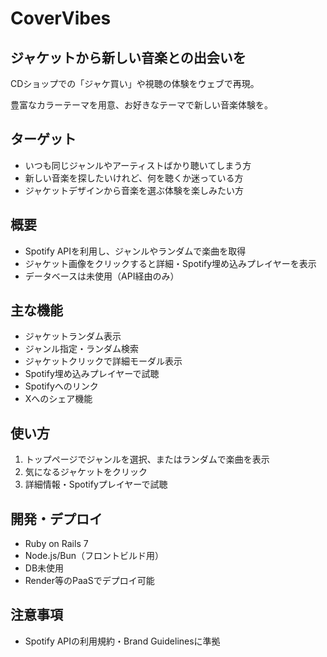 # CoverVibes

## ジャケットから新しい音楽との出会いを
CDショップでの「ジャケ買い」や視聴の体験をウェブで再現。

豊富なカラーテーマを用意、お好きなテーマで新しい音楽体験を。

## ターゲット
- いつも同じジャンルやアーティストばかり聴いてしまう方
- 新しい音楽を探したいけれど、何を聴くか迷っている方
- ジャケットデザインから音楽を選ぶ体験を楽しみたい方

## 概要
- Spotify APIを利用し、ジャンルやランダムで楽曲を取得
- ジャケット画像をクリックすると詳細・Spotify埋め込みプレイヤーを表示
- データベースは未使用（API経由のみ）

## 主な機能
- ジャケットランダム表示
- ジャンル指定・ランダム検索
- ジャケットクリックで詳細モーダル表示
- Spotify埋め込みプレイヤーで試聴
- Spotifyへのリンク
- Xへのシェア機能

## 使い方
1. トップページでジャンルを選択、またはランダムで楽曲を表示
2. 気になるジャケットをクリック
3. 詳細情報・Spotifyプレイヤーで試聴

## 開発・デプロイ
- Ruby on Rails 7
- Node.js/Bun（フロントビルド用）
- DB未使用
- Render等のPaaSでデプロイ可能

## 注意事項
- Spotify APIの利用規約・Brand Guidelinesに準拠